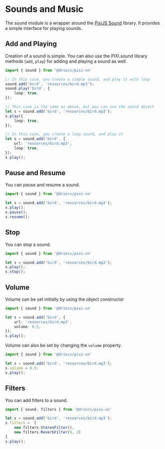 # Sounds and Music

The sound module is a wrapper around the [PixiJS Sound](https://github.com/pixijs/sound) library. It provides a simple interface for playing sounds.

## Add and Playing

Creation of a sound is simple. You can also use the PIXI.sound library methods (`add`, `play`) for adding and playing a sound as well.

```typescript
import { sound } from '@drincs/pixi-vn'

// In this case, you create a simple sound, and play it with loop
sound.add('bird', 'resources/bird.mp3');
sound.play('bird', {
    loop: true,
});

// This case is the same as above, but you can use the sound object
let s = sound.add('bird', 'resources/bird.mp3');
s.play({
    loop: true,
});

// In this case, you create a loop sound, and play it
let s = sound.add('bird', {
    url: 'resources/bird.mp3',
    loop: true,
});
s.play();
```

## Pause and Resume

You can pause and resume a sound.

```typescript
import { sound } from '@drincs/pixi-vn'

let s = sound.add('bird', 'resources/bird.mp3');
s.play();
s.pause();
s.resume();
```

## Stop

You can stop a sound.

```typescript
import { sound } from '@drincs/pixi-vn'

let s = sound.add('bird', 'resources/bird.mp3');
s.play();
s.stop();
```

## Volume

Volume can be set initially by using the object constructor

```typescript
import { sound } from '@drincs/pixi-vn'

let s = sound.add('bird', {
    url: 'resources/bird.mp3',
    volume: 0.5,
});
s.play();
```

Volume can also be set by changing the `volume` property.

```typescript
import { sound } from '@drincs/pixi-vn'

let s = sound.add('bird', 'resources/bird.mp3');
s.volume = 0.5;
s.play();
```

## Filters

You can add filters to a sound.

```typescript
import { sound, filters } from '@drincs/pixi-vn'

let s = sound.add('bird', 'resources/bird.mp3');
s.filters =  [
    new filters.StereoFilter(),
    new filters.ReverbFilter(9, 2)
]
s.play();
```
